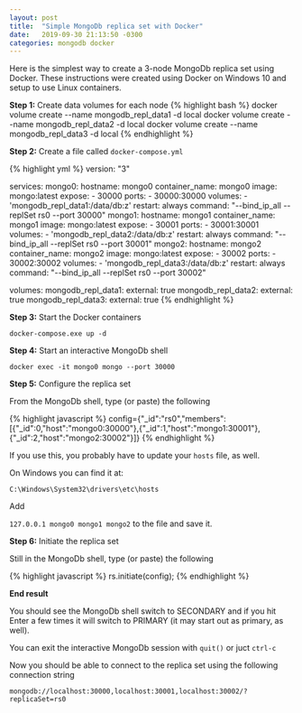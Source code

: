 ```yaml
---
layout: post
title:  "Simple MongoDb replica set with Docker"
date:   2019-09-30 21:13:50 -0300
categories: mongodb docker
---
```


Here is the simplest way to create a 3-node MongoDb replica set using Docker. These instructions were created using Docker on Windows 10 and setup to use Linux containers.

**Step 1:** Create data volumes for each node
{% highlight bash %}
docker volume create --name mongodb_repl_data1 -d local
docker volume create --name mongodb_repl_data2 -d local
docker volume create --name mongodb_repl_data3 -d local
{% endhighlight %}

**Step 2:** Create a file called `docker-compose.yml`

{% highlight yml %}
version: "3"

services:
  mongo0:
    hostname: mongo0
    container_name: mongo0
    image: mongo:latest
    expose:
    - 30000
    ports:
      - 30000:30000
    volumes:
       - 'mongodb_repl_data1:/data/db:z'
    restart: always
    command: "--bind_ip_all --replSet rs0 --port 30000"
  mongo1:
    hostname: mongo1
    container_name: mongo1
    image: mongo:latest
    expose:
    - 30001
    ports:
      - 30001:30001
    volumes:
       - 'mongodb_repl_data2:/data/db:z'
    restart: always
    command: "--bind_ip_all --replSet rs0 --port 30001"
  mongo2:
    hostname: mongo2
    container_name: mongo2
    image: mongo:latest
    expose:
    - 30002
    ports:
      - 30002:30002
    volumes:
       - 'mongodb_repl_data3:/data/db:z'
    restart: always
    command: "--bind_ip_all --replSet rs0 --port 30002"

volumes:
  mongodb_repl_data1:
    external: true
  mongodb_repl_data2:
    external: true
  mongodb_repl_data3:
    external: true
{% endhighlight %}

**Step 3:** Start the Docker containers

`docker-compose.exe up -d`

**Step 4:** Start an interactive MongoDb shell

`docker exec -it mongo0 mongo --port 30000`

**Step 5:** Configure the replica set

From the MongoDb shell, type (or paste) the following

{% highlight javascript %}
config={"_id":"rs0","members":[{"_id":0,"host":"mongo0:30000"},{"_id":1,"host":"mongo1:30001"},{"_id":2,"host":"mongo2:30002"}]}
{% endhighlight %}

If you use this, you probably have to update your `hosts` file, as well.

On Windows you can find it at:

`C:\Windows\System32\drivers\etc\hosts`

Add

`127.0.0.1 mongo0 mongo1 mongo2` to the file and save it.

**Step 6:** Initiate the replica set

Still in the MongoDb shell, type (or paste) the following

{% highlight javascript %}
rs.initiate(config);
{% endhighlight %}

**End result**

You should see the MongoDb shell switch to SECONDARY and if you hit Enter a few times it will switch to PRIMARY (it may start out as primary, as well).

You can exit the interactive MongoDb session with `quit()` or juct `ctrl-c`

Now you should be able to connect to the replica set using the following connection string

`mongodb://localhost:30000,localhost:30001,localhost:30002/?replicaSet=rs0`
